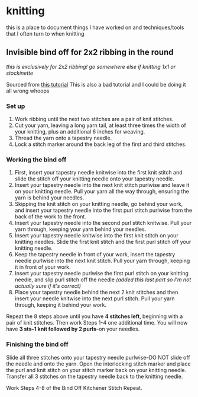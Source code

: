 # knitting
this is a place to document things I have worked on and techniques/tools that I often turn to when knitting


## Invisible bind off for 2x2 ribbing in the round
*this is exclusively for 2x2 ribbing! go somewhere else if knitting 1x1 or stockinette* 

Sourced from [this tutorial](https://nurtureknitwear.com/bind-off-kitchener-stitch-for-2x2-ribbing/)
This is also a bad tutorial and I could be doing it all wrong whoops

### Set up
1. Work ribbing until the next two stitches are a pair of knit stitches.
2. Cut your  yarn, leaving a long yarn tail, at least three times the width of your knitting, plus an additional 6 inches for weaving.
3. Thread the yarn onto a tapestry needle.
4. Lock a stitch marker around the back leg of the first and third stitches.

### Working the bind off
1. First, insert your tapestry needle knitwise into the first knit stitch and slide the stitch off your knitting needle onto your tapestry needle.
2. Insert your tapestry needle into the next knit stitch purlwise and leave it on your knitting needle. Pull your yarn all the way through, ensuring the yarn is behind your needles.
3. Skipping the knit stitch on your knitting needle, go behind your work, and insert your tapestry needle into the first purl stitch purlwise from the back of the work to the front.
4. Insert your tapestry needle into the second purl stitch knitwise. Pull your yarn through, keeping your yarn behind your needles.
5. Insert your tapestry needle knitwise into the first knit stitch on your knitting needles. Slide the first knit stitch and the first purl stitch off your knitting needle.
6. Keep the tapestry needle in front of your work, insert the tapestry needle purlwise into the next knit stitch. Pull your yarn through, keeping it in front of your work.
7. Insert your tapestry needle purlwise the first purl stitch on your knitting needle, and slip purl stitch off the needle *(added this last part so I'm not actually sure if it's correct)*
8. Place your tapestry needle behind the next 2 knit stitches and then insert your needle knitwise into the next purl stitch. Pull your yarn through, keeping it behind your work.

Repeat the 8 steps above until you have **4 stitches left**, beginning with a pair of knit stitches. Then work Steps 1-4 one additional time. You will now have **3 sts–1 knit followed by 2 purls**–on your needles.

### Finishing the bind off
Slide all three stitches onto your tapestry needle purlwise–DO NOT slide off the needle and onto the yarn. Open the interlocking stitch marker and place the purl and knit stitch on your stitch marker back on your knitting needle. Transfer all 3 stitches on the tapestry needle back to the knitting needle.

Work Steps 4-8 of the Bind Off Kitchener Stitch Repeat.

